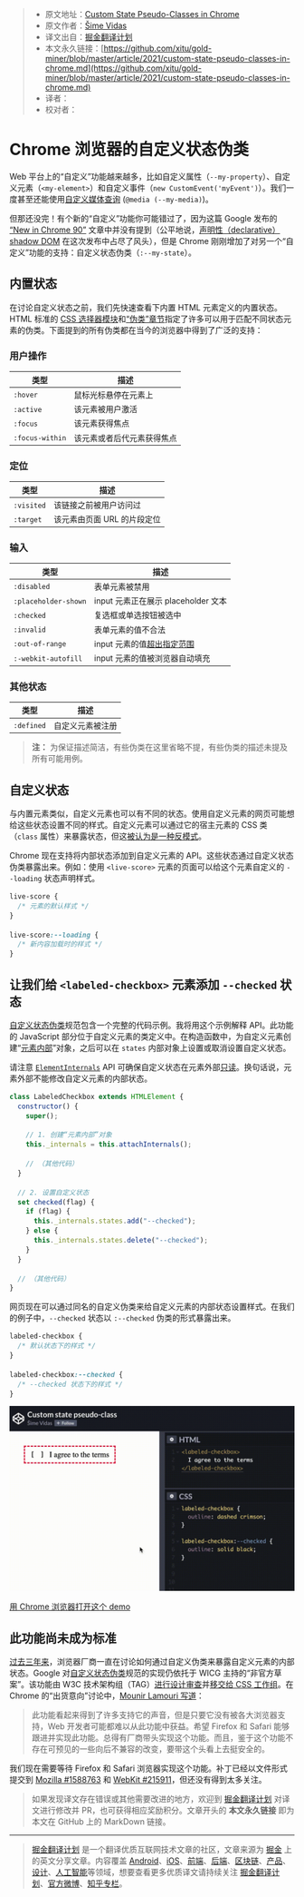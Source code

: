 > * 原文地址：[Custom State Pseudo-Classes in Chrome](https://css-tricks.com/custom-state-pseudo-classes-in-chrome/)
> * 原文作者：[Šime Vidas](https://css-tricks.com/author/simevidas/)
> * 译文出自：[掘金翻译计划](https://github.com/xitu/gold-miner)
> * 本文永久链接：[https://github.com/xitu/gold-miner/blob/master/article/2021/custom-state-pseudo-classes-in-chrome.md](https://github.com/xitu/gold-miner/blob/master/article/2021/custom-state-pseudo-classes-in-chrome.md)
> * 译者：
> * 校对者：

# Chrome 浏览器的自定义状态伪类

Web 平台上的“自定义”功能越来越多，比如自定义属性（`--my-property`）、自定义元素（`<my-element>`）和自定义事件（`new CustomEvent('myEvent')`）。我们一度甚至还能使用[自定义媒体查询](https://css-tricks.com/platform-news-defaulting-to-logical-css-fugu-apis-custom-media-queries-and-wordpress-vs-italics/#still-no-progress-on-css-custom-media-queries) (`@media (--my-media)`)。

但那还没完！有个新的“自定义”功能你可能错过了，因为这篇 Google 发布的 [“New in Chrome 90”](https://developer.chrome.com/blog/new-in-chrome-90/) 文章中并没有提到（公平地说，[声明性（declarative） shadow DOM](https://css-tricks.com/platform-news-using-focus-visible-bbcs-new-typeface-declarative-shadow-doms-a11y-and-placeholders/#declarative-shadow-dom-could-help-popularize-style-encapsulation) 在这次发布中占尽了风头），但是 Chrome 刚刚增加了对另一个“自定义”功能的支持：自定义状态伪类（`:--my-state`）。

## 内置状态

在讨论自定义状态之前，我们先快速查看下内置 HTML 元素定义的内置状态。HTML 标准的 [CSS 选择器模块](https://drafts.csswg.org/selectors/)和[“伪类”章节](https://html.spec.whatwg.org/multipage/semantics-other.html#pseudo-classes)指定了许多可以用于匹配不同状态元素的伪类。下面提到的所有伪类都在当今的浏览器中得到了广泛的支持：

### 用户操作

| 类型 | 描述 |
| --- | --- |
| `:hover` | 鼠标光标悬停在元素上 |
| `:active` | 该元素被用户激活 |
| `:focus` | 该元素获得焦点 |
| `:focus-within` | 该元素或者后代元素获得焦点 |

### 定位

| 类型 | 描述 |
| --- | --- |
| `:visited` | 该链接之前被用户访问过 |
| `:target` | 该元素由页面 URL 的片段定位 |

### 输入

| 类型 | 描述 |
| --- | --- |
| `:disabled` | 表单元素被禁用 |
| `:placeholder-shown` | input 元素正在展示 placeholder 文本 |
| `:checked` | 复选框或单选按钮被选中 |
| `:invalid` | 表单元素的值不合法 |
| `:out-of-range` | input 元素的值[超出指定范围](https://twitter.com/mgechev/status/1384726124522098688) |
| `:-webkit-autofill` | input 元素的值被浏览器自动填充  |

### 其他状态

| 类型 | 描述 |
| --- | --- |
| `:defined` | 自定义元素被注册 |

> **注：** 为保证描述简洁，有些伪类在这里省略不提，有些伪类的描述未提及所有可能用例。

## 自定义状态

与内置元素类似，自定义元素也可以有不同的状态。使用自定义元素的网页可能想给这些状态设置不同的样式。自定义元素可以通过它的宿主元素的 CSS 类（`class` 属性）来暴露状态，但这[被认为是一种反模式](https://github.com/WICG/webcomponents/issues/738#issuecomment-367499244)。

Chrome 现在支持将内部状态添加到自定义元素的 API。这些状态通过自定义状态伪类暴露出来。例如：使用 `<live-score>` 元素的页面可以给这个元素自定义的 `--loading` 状态声明样式。

```css
live-score {
  /* 元素的默认样式 */
}

live-score:--loading {
  /* 新内容加载时的样式 */
}
```

## 让我们给 `<labeled-checkbox>` 元素添加 `--checked` 状态

[自定义状态伪类](https://wicg.github.io/custom-state-pseudo-class/)规范包含一个完整的代码示例。我将用这个示例解释 API。此功能的 JavaScript 部分位于自定义元素的类定义中。在构造函数中，为自定义元素创建“[元素内部](https://html.spec.whatwg.org/multipage/custom-elements.html#element-internals)”对象，之后可以在 `states` 内部对象上设置或取消设置自定义状态。

请注意 [`ElementInternals`](https://html.spec.whatwg.org/multipage/custom-elements.html#element-internals) API 可确保自定义状态在元素外部[只读](https://github.com/w3ctag/design-reviews/issues/428#issuecomment-566103510)。换句话说，元素外部不能修改自定义元素的内部状态。

```javascript
class LabeledCheckbox extends HTMLElement {
  constructor() {
    super();

    // 1. 创建“元素内部”对象
    this._internals = this.attachInternals();

    // （其他代码）
  }

  // 2. 设置自定义状态
  set checked(flag) {
    if (flag) {
      this._internals.states.add("--checked");
    } else {
      this._internals.states.delete("--checked");
    }
  }

  // （其他代码）
}
```

网页现在可以通过同名的自定义伪类来给自定义元素的内部状态设置样式。在我们的例子中，`--checked` 状态以 `:--checked` 伪类的形式暴露出来。

```css
labeled-checkbox {
  /* 默认状态下的样式 */
}

labeled-checkbox:--checked {
  /* --checked 状态下的样式 */
}
```

![](https://github.com/PassionPenguin/gold-miner-images/blob/master/custom-state-pseudo-classes-in-chrome-custom-state-pseudo-class.gif?raw=true)

[用 Chrome 浏览器打开这个 demo](https://codepen.io/simevidas/pen/ZELwEBy)

## 此功能尚未成为标准

[过去三年来](https://github.com/WICG/webcomponents/issues/738)，浏览器厂商一直在讨论如何通过自定义伪类来暴露自定义元素的内部状态。Google 对[自定义状态伪类](https://wicg.github.io/custom-state-pseudo-class/)规范的实现仍依托于 WICG 主持的“非官方草案”。该功能由 W3C 技术架构组（TAG）[进行设计审查](https://github.com/w3ctag/design-reviews/issues/428)并[移交给 CSS 工作组](https://github.com/w3c/csswg-drafts/issues/4805)。在 Chrome 的“出货意向”讨论中，[Mounir Lamouri 写道](https://groups.google.com/a/chromium.org/g/blink-dev/c/dJibhmzE73o/m/VT-NceIhAAAJ)：

> 此功能看起来得到了许多支持它的声音，但是只要它没有被各大浏览器支持，Web 开发者可能都难以从此功能中获益。希望 Firefox 和 Safari 能够跟进并实现此功能。总得有厂商带头实现这个功能。而且，鉴于这个功能不存在可预见的一些向后不兼容的改变，要带这个头看上去挺安全的。

我们现在需要等待 Firefox 和 Safari 浏览器实现这个功能。补丁已经以文件形式提交到 [Mozilla #1588763](https://bugzilla.mozilla.org/show_bug.cgi?id=1588763) 和 [WebKit #215911](https://bugs.webkit.org/show_bug.cgi?id=215911)，但还没有得到太多关注。

> 如果发现译文存在错误或其他需要改进的地方，欢迎到 [掘金翻译计划](https://github.com/xitu/gold-miner) 对译文进行修改并 PR，也可获得相应奖励积分。文章开头的 **本文永久链接** 即为本文在 GitHub 上的 MarkDown 链接。

---

> [掘金翻译计划](https://github.com/xitu/gold-miner) 是一个翻译优质互联网技术文章的社区，文章来源为 [掘金](https://juejin.im) 上的英文分享文章。内容覆盖 [Android](https://github.com/xitu/gold-miner#android)、[iOS](https://github.com/xitu/gold-miner#ios)、[前端](https://github.com/xitu/gold-miner#前端)、[后端](https://github.com/xitu/gold-miner#后端)、[区块链](https://github.com/xitu/gold-miner#区块链)、[产品](https://github.com/xitu/gold-miner#产品)、[设计](https://github.com/xitu/gold-miner#设计)、[人工智能](https://github.com/xitu/gold-miner#人工智能)等领域，想要查看更多优质译文请持续关注 [掘金翻译计划](https://github.com/xitu/gold-miner)、[官方微博](http://weibo.com/juejinfanyi)、[知乎专栏](https://zhuanlan.zhihu.com/juejinfanyi)。
